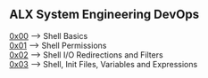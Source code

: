 ## ALX System Engineering DevOps
[0x00](https://github.com/King2H/alx-system_engineering-devops/tree/master/0x00-shell_basics) --> Shell Basics  
[0x01](https://github.com/King2H/alx-system_engineering-devops/tree/master/0x01-shell_permissions) --> Shell Permissions  
[0x02](https://github.com/King2H/alx-system_engineering-devops/tree/master/0x02-shell_redirections) --> Shell I/O Redirections and Filters   
[0x03](https://github.com/King2H/alx-system_engineering-devops/tree/master/0x03-shell_variables_expansions) --> Shell, Init Files, Variables and Expressions  
